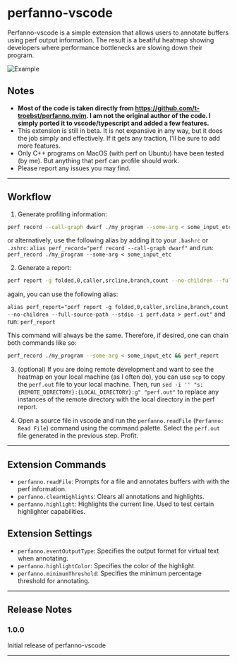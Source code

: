 # perfanno-vscode

Perfanno-vscode is a simple extension that allows users to annotate buffers using perf output information. The result is a beatiful heatmap showing developers where performance bottlenecks are slowing down their program.

![Example](https://github.com/alexdalat/perfanno-vscode/blob/main/example-transparent.png?raw=true)

## Notes

* **Most of the code is taken directly from https://github.com/t-troebst/perfanno.nvim. I am not the original author of the code. I simply ported it to vscode/typescript and added a few features.**
* This extension is still in beta. It is not expansive in any way, but it does the job simply and effectively. If it gets any traction, I'll be sure to add more features.
* Only C++ programs on MacOS (with perf on Ubuntu) have been tested (by me). But anything that perf can profile should work.
* Please report any issues you may find.

---

## Workflow

1. Generate profiling information:

```bash
perf record --call-graph dwarf ./my_program --some-arg < some_input_etc
```
or alternatively, use the following alias by adding it to your `.bashrc` or `.zshrc`:
`alias perf_record="perf record --call-graph dwarf"`
and run:
`perf_record ./my_program --some-arg < some_input_etc`

2. Generate a report:

```bash
perf report -g folded,0,caller,srcline,branch,count --no-children --full-source-path --stdio -i perf.data > perf.out
```

again, you can use the following alias:

`alias perf_report="perf report -g folded,0,caller,srcline,branch,count --no-children --full-source-path --stdio -i perf.data > perf.out"`
and run: 
`perf_report`

This command will always be the same. Therefore, if desired, one can chain both commands like so:
```bash
perf_record ./my_program --some-arg < some_input_etc && perf_report
```

3. (optional) If you are doing remote development and want to see the heatmap on your local machine (as I often do), you can use `scp` to copy the `perf.out` file to your local machine. Then, run `sed -i '' "s:{REMOTE_DIRECTORY}:{LOCAL_DIRECTORY}:g" "perf.out"` to replace any instances of the remote directory with the local directory in the perf report.

3. Open a source file in vscode and run the `perfanno.readFile` (`Perfanno: Read File`) command using the command palette. Select the `perf.out` file generated in the previous step. Profit.

---

## Extension Commands

* `perfanno.readFile`: Prompts for a file and annotates buffers with with the perf information.
* `perfanno.clearHighlights`: Clears all annotations and highlights.
* `perfanno.highlight`: Highlights the current line. Used to test certain highlighter capabilities.

## Extension Settings

* `perfanno.eventOutputType`: Specifies the output format for virtual text when annotating.
* `perfanno.highlightColor`: Specifies the color of the highlight. 
* `perfanno.minimumThreshold`: Specifies the minimum percentage threshold for annotating.

---

## Release Notes

### 1.0.0

Initial release of perfanno-vscode

---